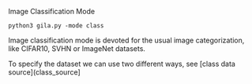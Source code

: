 

Image Classification Mode

~~~shell
python3 gila.py -mode class
~~~~


Image classification mode is devoted for the usual image categorization, like CIFAR10, SVHN or ImageNet datasets.

To specify the dataset we can use two different ways, see [class data source](class_source]

  
  
